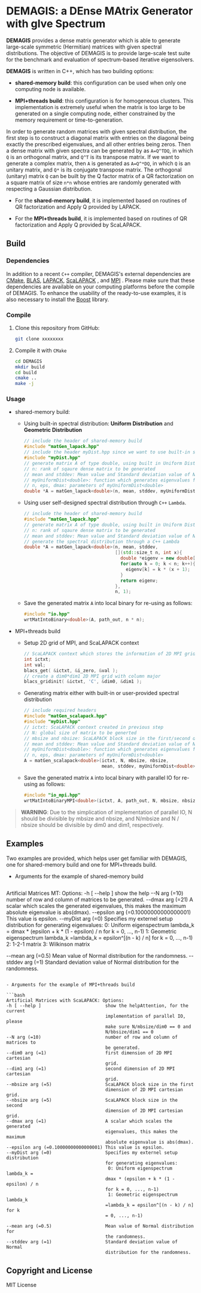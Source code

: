 # DEMAGIS: a DEnse MAtrix Generator with gIve Spectrum

**DEMAGIS** provides a dense matrix generator which is able to generate large-scale symmetric (Hermitian) matrices with given spectral distributions. The objective of DEMAGIS is to provide large-scale test suite for the benchmark and evaluation of spectrum-based iterative eigensolvers.

**DEMAGIS** is written in C++, which has two building options: 

- **shared-memory build**: this configuration can be used when only one computing node is available. 

- **MPI+threads build**: this configuration is for homogeneous clusters. This implementation is extremely useful when the matrix is too large to be generated on a single computing node, either constrained by the memory requirement or time-to-generation.

In order to generate random matrices with given spectral distribution, the first step is to construct a diagonal matrix with entries on the diagonal being exactly the prescribed eigenvalues, and all other entries being zeros. Then a dense matrix with given spectra can be generated by as `A=Q^TDQ`, in which `Q` is an orthogonal matrix, and `Q^T` is its transpose matrix. If we want to generate a complex matrix, then `A` is generated as `A=Q^*DQ`, in which `Q` is an unitary matrix, and `Q*` is its conjugate transpose matrix. The orthogonal (unitary) matrix `Q` can be built by the Q factor matrix of a QR factorization on a square matrix of size `n*n` whose entries are randomly generated with respecting a Gaussian distribution.

- For the **shared-memory build**, it is implemented based on routines of QR factorization and Apply Q provided by LAPACK.

- For the **MPI+threads build**, it is implemented based on routines of QR factorization and Apply Q provided by ScaLAPACK.



## Build

### Dependencies

In addition to a recent `C++` compiler, DEMAGIS's external dependencies are [CMake](https://cmake.org), [BLAS](http://www.netlib.org/blas/), [LAPACK](https://www.netlib.org/lapack/), [ScaLAPACK](https://www.netlib.org/scalapack/) , and [MPI](https://www.mcs.anl.gov/research/projects/mpi/) . Please make sure that these dependencies are available on your computing platforms before the compile of DEMAGIS. To enhance the usability of the ready-to-use examples, it is also necessary to install the [Boost](https://www.boost.org/) library.

### Compile

1. Clone this repository from GitHub:

   ```bash
   git clone xxxxxxxx
   ```

2. Compile it with `CMake`

   ```bash
   cd DEMAGIS 
   mkdir build
   cd build
   cmake ..
   make -j
   ```

   

### Usage

- shared-memory build: 

  - Using built-in spectral distribution: **Uniform Distribution** and **Geometric Distribution**

    ```c++
    // include the header of shared-memory build
    #include "matGen_lapack.hpp"
    // include the header myDist.hpp since we want to use built-in spectral distribution
    #include "myDist.hpp"
    // generate matrix A of type double, using built in Uniform Distribution
    // n: rank of sqaure dense matrix to be generated
    // mean and stddev: Mean value and Standard deviation value of Normal Distribution for the randomness
    // myUniformDist<double>: function which generates eigenvalues following a uniform distribution
    // n, eps, dmax: parameters of myUniformDist<double>
    double *A = matGen_lapack<double>(n, mean, stddev, myUniformDist<double>, n, eps, dmax);
    ```

    

  - Using user self-designed spectral distribution through `C++` `Lambda`.

    ```c++
    // include the header of shared-memory build
    #include "matGen_lapack.hpp"
    // generate matrix A of type double, using built in Uniform Distribution
    // n: rank of sqaure dense matrix to be generated
    // mean and stddev: Mean value and Standard deviation value of Normal Distribution for the randomness
    // generate the spectral distribution through a C++ Lambda
    double *A = matGen_lapack<double>(n, mean, stddev, 
                                      [](std::size_t n, int x){
                                        double *eigenv = new double[n];
                                        for(auto k = 0; k < n; k++){
                                          eigenv[k] = k * (x + 1);
                                        }
                                        return eigenv;
                                      }, 
                                      n, 1);
    ```

    

  - Save the generated matrix `A` into local binary for re-using as follows:

    ```c++
    #include "io.hpp"
    wrtMatIntoBinary<double>(A, path_out, n * n);
    ```

- MPI+threads build

  - Setup 2D grid of MPI, and ScaLAPACK context 

    ```c++
    // ScaLAPACK context which stores the information of 2D MPI grid and matrix distribution
    int ictxt;
    int val;
    blacs_get( &ictxt, &i_zero, &val );
    // create a dim0*dim1 2D MPI grid with column major
    blacs_gridinit( &ictxt, 'C', &dim0, &dim1 );
    ```

  - Generating matrix either with built-in or user-provided spectral distribution

    ```C++
    // include required headers
    #include "matGen_scalapack.hpp"
    #include "myDist.hpp"
    // ictxt: ScaLAPACK context created in previous step
    // N: global size of matrix to be generted
    // mbsize and nbsize: ScaLAPACK block size in the first/second dimension of 2D MPI cartesian grid
    // mean and stddev: Mean value and Standard deviation value of Normal Distribution for the randomness
    // myUniformDist<double>: function which generates eigenvalues following a uniform distribution
    // n, eps, dmax: parameters of myUniformDist<double>
    A = matGen_scalapack<double>(ictxt, N, mbsize, nbsize, 
                                 mean, stddev, myUniformDist<double>, N, eps, dmax);
    ```

  - Save the generated matrix `A` into local binary with parallel IO for re-using as follows:

    ```c++
    #include "io_mpi.hpp"
    wrtMatIntoBinaryMPI<double>(ictxt, A, path_out, N, mbsize, nbsize);
    ```

    

> **WARNING**: Due to the simplication of implementation of parallel IO, N should be divisible by mbsize and nbsize, and N/mbsize and N / nbsize should be divisible by dim0 and dim1, respectively.



## Examples

Two examples are provided, which helps user get familiar with DEMAGIS, one for shared-memory build and one for MPI+threads build.

- Arguments for the example of shared-memory build

  ```bash
Artificial Matrices MT: Options:
  -h [ --help ]                        show the help
  --N arg (=10)                        number of row and column of matrices to
                                       be generated.
  --dmax arg (=21)                     A scalar which scales the generated
                                       eigenvalues, this makes the maximum
                                       absolute eigenvalue is abs(dmax).
  --epsilon arg (=0.10000000000000001) This value is epsilon.
  --myDist arg (=0)                    Specifies my externel setup distribution
                                       for generating eigenvalues:
                                        0: Uniform eigenspectrum lambda_k =
                                       dmax * (epsilon + k * (1 - epsilon) / n
                                       for k = 0, ..., n-1)
                                        1: Geometric eigenspectrum lambda_k
                                       =lambda_k = epsilon^[(n - k) / n] for k
                                       = 0, ..., n-1)
                                       2: 1-2-1 matrix
                                       3: Wilkinson matrix

  --mean arg (=0.5)                    Mean value of Normal distribution for
                                       the randomness.
  --stddev arg (=1)                    Standard deviation value of Normal
                                       distribution for the randomness.
  ```

- Arguments for the example of MPI+threads build

```bash
Artificial Matrices with ScaLAPACK: Options:
  -h [ --help ]                        show the helpAttention, for the current
                                       implementation of parallel IO, please
                                       make sure N/mbsize/dim0 == 0 and
                                       N/bbsize/dim1 == 0
  --N arg (=10)                        number of row and column of matrices to
                                       be generated.
  --dim0 arg (=1)                      first dimension of 2D MPI cartesian
                                       grid.
  --dim1 arg (=1)                      second dimension of 2D MPI cartesian
                                       grid.
  --mbsize arg (=5)                    ScaLAPACK block size in the first
                                       dimension of 2D MPI cartesian grid.
  --nbsize arg (=5)                    ScaLAPACK block size in the second
                                       dimension of 2D MPI cartesian grid.
  --dmax arg (=1)                      A scalar which scales the generated
                                       eigenvalues, this makes the maximum
                                       absolute eigenvalue is abs(dmax).
  --epsilon arg (=0.10000000000000001) This value is epsilon.
  --myDist arg (=0)                    Specifies my externel setup distribution
                                       for generating eigenvalues:
                                        0: Uniform eigenspectrum lambda_k =
                                       dmax * (epsilon + k * (1 - epsilon) / n
                                       for k = 0, ..., n-1)
                                        1: Geometric eigenspectrum lambda_k
                                       =lambda_k = epsilon^[(n - k) / n] for k
                                       = 0, ..., n-1)

  --mean arg (=0.5)                    Mean value of Normal distribution for
                                       the randomness.
  --stddev arg (=1)                    Standard deviation value of Normal
                                       distribution for the randomness.
```

## Copyright and License

MIT License

